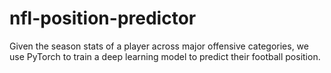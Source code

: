 # nfl-position-predictor
Given the season stats of a player across major offensive categories, we use PyTorch to train a deep learning model to predict their football position.

